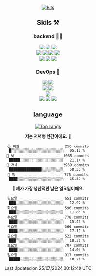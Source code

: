 <div align="center">

[![Hits](https://hits.seeyoufarm.com/api/count/incr/badge.svg?url=https%3A%2F%2Fgithub.com%2Fzxcv9203%2Fhit-counter&count_bg=%23FF7272&title_bg=%23324C2E&icon=codeigniter.svg&icon_color=%23DD5B5B&title=%EB%B0%A9%EB%AC%B8%EC%9E%90&edge_flat=false)](https://hits.seeyoufarm.com)
  
## Skils ⚒️
### backend 🧑‍💻
  
<img src="https://img.shields.io/badge/Java-FF6600?style=flat-square&logo=buymeacoffee&logoColor=white"/>
<img src="https://img.shields.io/badge/Go-0099FF?style=flat-square&logo=go&logoColor=white"/>
<img src="https://img.shields.io/badge/Kotlin-7F52FF?style=flat-square&logo=kotlin&logoColor=white"/>
  
  
<br />
  
<img src="https://img.shields.io/badge/Spring-339933?style=flat-square&logo=Spring&logoColor=white"/>
<img src="https://img.shields.io/badge/Spring Boot-339933?style=flat-square&logo=Spring Boot&logoColor=white"/>
<img src="https://img.shields.io/badge/Spring Security-339933?style=flat-square&logo=Spring Security&logoColor=white"/>
  
<img src="https://img.shields.io/badge/Spring Data JPA-339933?style=flat-square&logo=Hibernate&logoColor=white"/>

<br />
  
  <img src="https://img.shields.io/badge/mysql-0099FF?style=flat-square&logo=mysql&logoColor=white"/>
  <img src="https://img.shields.io/badge/mariadb-0099FF?style=flat-square&logo=mariadb&logoColor=white"/>
  <img src="https://img.shields.io/badge/mongoDB-47A248?style=flat-square&logo=mongodb&logoColor=white"/>
  
  
### DevOps 🚀
  
  <img src="https://img.shields.io/badge/docker-2496ED?style=flat-square&logo=docker&logoColor=white"/>
  <img src="https://img.shields.io/badge/kubernetes-326CE5?style=flat-square&logo=kubernetes&logoColor=white"/>
  
  <br />
  
  <img src="https://img.shields.io/badge/Github Actions-2088FF?style=flat-square&logo=githubactions&logoColor=white"/>
  <img src="https://img.shields.io/badge/Jenkins-D24939?style=flat-square&logo=jenkins&logoColor=white"/>
  
  
  <br />
  <img src="https://img.shields.io/badge/terraform-7B42BC?style=flat-square&logo=terraform&logoColor=white"/>
  
  <br />
  <img src="https://img.shields.io/badge/Amazon AWS-232F3E?style=flat-square&logo=Amazon AWS&logoColor=white"/>

  <img src="https://img.shields.io/badge/GCP-4285F4?style=flat-square&logo=googlecloud&logoColor=white"/>
  <img src="https://img.shields.io/badge/NCP-03C75A?style=flat-square&logo=naver&logoColor=white"/>
  
  
## language

[![Top Langs](https://github-readme-stats.vercel.app/api/top-langs/?username=zxcv9203&hide=html&exclude_repo=zxcv9203.github.io,golB&theme=grate-gatsby)](https://github.com/zxcv9203/github-readme-stats)
  
<!--START_SECTION:waka-->
**저는 저녁형 인간이에요. 🦉** 

```text
🌞 아침                     258 commits         █░░░░░░░░░░░░░░░░░░░░░░░░   05.12 % 
🌆 낮　                     1065 commits        █████░░░░░░░░░░░░░░░░░░░░   21.14 % 
🌃 저녁                     2939 commits        ███████████████░░░░░░░░░░   58.35 % 
🌙 밤　                     775 commits         ████░░░░░░░░░░░░░░░░░░░░░   15.39 % 
```
📅 **제가 가장 생산적인 날은 일요일이에요.** 

```text
월요일                      651 commits         ███░░░░░░░░░░░░░░░░░░░░░░   12.92 % 
화요일                      596 commits         ███░░░░░░░░░░░░░░░░░░░░░░   11.83 % 
수요일                      778 commits         ████░░░░░░░░░░░░░░░░░░░░░   15.45 % 
목요일                      866 commits         ████░░░░░░░░░░░░░░░░░░░░░   17.19 % 
금요일                      522 commits         ███░░░░░░░░░░░░░░░░░░░░░░   10.36 % 
토요일                      707 commits         ████░░░░░░░░░░░░░░░░░░░░░   14.04 % 
일요일                      917 commits         █████░░░░░░░░░░░░░░░░░░░░   18.21 % 
```



 Last Updated on 25/07/2024 00:12:49 UTC
<!--END_SECTION:waka-->
  
</div>

